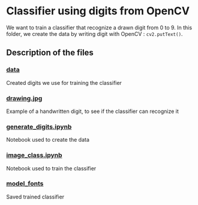 # Classifier using digits from OpenCV

We want to train a classifier that recognize a drawn digit from 0 to 9. In this folder, we create the data by writing digit with OpenCV : `cv2.putText()`. 

## Description of the files

### [data](data/)

Created digits we use for training the classifier

### [drawing.jpg](drawing.jpg)

Example of a handwritten digit, to see if the classifier can recognize it

### [generate_digits.ipynb](generate_digits.ipynb)

Notebook used to create the data

### [image_class.ipynb](image_class.ipynb)

Notebook used to train the classifier

### [model_fonts](model_fonts)

Saved trained classifier




